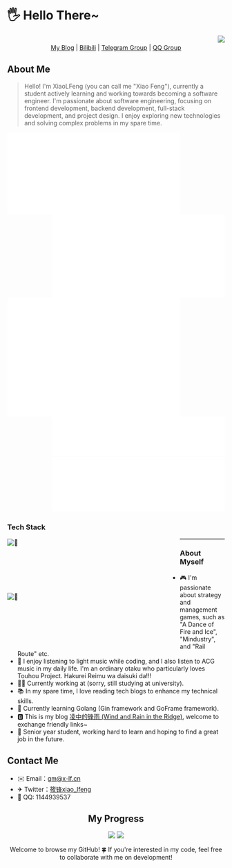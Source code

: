 <h1 align="left">🖐️ Hello There~</h1>

<div align="right">
    <img src="https://api.moedog.org/count/@XiaoLFeng.readme" style="height: 65px">
</div>

<div align="center">
    <a href="https://blog.x-lf.com">My Blog</a>
    <span>|</span>
    <a href="https://space.bilibili.com/244321572">Bilibili</a>
    <span>|</span>
    <a href="https://t.me/xf_talk">Telegram Group</a>
    <span>|</span>
    <a href="https://qm.qq.com/cgi-bin/qm/qr?k=viCI56D_CRmtKMQZVzKCm9Rhy_0KUwVQ&jump_from=webapi">QQ Group</a>
</div>

<h2 align="left">About Me</h2>

<blockquote>
    Hello! I'm XiaoLFeng (you can call me "Xiao Feng"), currently a student actively learning and working towards becoming a software engineer. I'm passionate about software engineering, focusing on frontend development, backend development, full-stack development, and project design. I enjoy exploring new technologies and solving complex problems in my spare time.
</blockquote>

<img align="left" width="400" alt="🦑" src="metrics.classic.svg">
<img align="right" width="400" alt="🦑" src="metrics.plugin.wakatime.svg">
<img align="left" width="400" alt="🦑" src="metrics.plugin.isocalendar.fullyear.svg">
<div align="right" width="400">
    <img width="400" alt="🦑" src="metrics.plugin.people.followers.svg">
    <img width="400" alt="🦑" src="metrics.plugin.steam.svg">
</div>

<h3 align="left">Tech Stack</h3>

<img align="left" width="400" height="125" alt="🦑" src="https://skillicons.dev/icons?i=java,go,ts,js,html,css,dart,kotlin,php,py,c,cpp,md,latex,spring,laravel,vite,vue,react,flutter,nginx,nodejs,tailwind,maven,npm,gradle,vim,sqlite,mysql,postgres,rabbitmq,kubernetes,jquery,jenkins,cmake&perline=12">
<img align="left" width="400" height="125" alt="🦑" src="https://skillicons.dev/icons?i=idea,webstorm,clion,phpstorm,pycharm,androidstudio,docker,visualstudio,vscode,eclipse,arduino,postman,anaconda,obsidian,github,gitlab,grafana,git,githubactions,cloudflare,vercel,azure,apple,windows,linux,ubuntu,redhat,debian,arch,raspberrypi,kali&perline=12">

***

<h3 align="left">About Myself</h3>

<div align="left">
    <ul>
        <li>🎮 I'm passionate about strategy and management games, such as "A Dance of Fire and Ice", "Mindustry", and "Rail Route" etc.</li>
        <li>🎵 I enjoy listening to light music while coding, and I also listen to ACG music in my daily life. I'm an ordinary otaku who particularly loves Touhou Project. Hakurei Reimu wa daisuki da!!!</li>
        <li>👨‍💻 Currently working at (sorry, still studying at university).</li>
        <li>📚 In my spare time, I love reading tech blogs to enhance my technical skills.</li>
        <li>🌱 Currently learning Golang (Gin framework and GoFrame framework).</li>
        <li>🅱️ This is my blog <a href="https://blog.x-lf.com/">凌中的锋雨 (Wind and Rain in the Ridge)</a>, welcome to exchange friendly links~</li>
        <li>🏢 Senior year student, working hard to learn and hoping to find a great job in the future.</li>
    </ul>
</div>

<h2 align="left">Contact Me</h2>

<div align="left">
    <ul>
        <li>✉️ Email：<a href="mailto:gm@x-lf.cn">gm@x-lf.cn</a></li>
        <li>✈ Twitter：<a href="https://twitter.com/lfeng_xiao">筱锋xiao_lfeng</a></li>
        <li>🐧 QQ: 1144939537</li>
    </ul>
</div>

<h2 align="center">My Progress</h2>

<div align="center">
    <img src="https://api.githubtrends.io/user/svg/XiaoLFeng/langs?time_range=one_year&include_private=True&compact=True&theme=classic" style="height: 200px">
    <img src="https://github-readme-stats.vercel.app/api?username=XiaoLFeng&show_icons=true&include_all_commits=true&count_private=true&hide_border=true" style="height: 200px">
</div>

<p align="center">Welcome to browse my GitHub! 🍀 If you're interested in my code, feel free to collaborate with me on development!</p>
